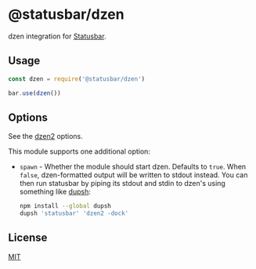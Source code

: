 # @statusbar/dzen

dzen integration for [Statusbar](https://github.com/goto-bus-stop/statusbar).

## Usage

```js
const dzen = require('@statusbar/dzen')

bar.use(dzen())
```

## Options

See the [dzen2](https://github.com/goto-bus-stop/dzen2#stream--dzenoptions) options.

This module supports one additional option:

 - `spawn` - Whether the module should start dzen.
   Defaults to `true`.
   When `false`, dzen-formatted output will be written to stdout instead.
   You can then run statusbar by piping its stdout and stdin to dzen's using something like [dupsh](https://github.com/substack/dupsh):

   ```bash
   npm install --global dupsh
   dupsh 'statusbar' 'dzen2 -dock'
   ```

## License

[MIT](../../LICENSE)
